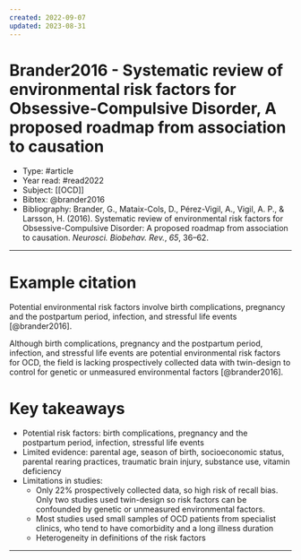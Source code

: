 ```yaml
---
created: 2022-09-07
updated: 2023-08-31
---
```

# Brander2016 - Systematic review of environmental risk factors for Obsessive-Compulsive Disorder, A proposed roadmap from association to causation

* Type: #article
* Year read: #read2022
* Subject: [[OCD]]
* Bibtex: @brander2016
* Bibliography: Brander, G., Mataix-Cols, D., Pérez-Vigil, A., Vigil, A. P., & Larsson, H. (2016). Systematic review of environmental risk factors for Obsessive-Compulsive Disorder: A proposed roadmap from association to causation. _Neurosci. Biobehav. Rev._, _65_, 36–62.
---
# Example citation
Potential environmental risk factors involve birth complications, pregnancy and the postpartum period, infection, and stressful life events [@brander2016].

Although birth complications, pregnancy and the postpartum period, infection, and stressful life events are potential environmental risk factors for OCD, the field is lacking prospectively collected data with twin-design to control for genetic or unmeasured environmental factors [@brander2016].

# Key takeaways
* Potential risk factors: birth complications, pregnancy and the postpartum period, infection, stressful life events
* Limited evidence: parental age, season of birth, socioeconomic status, parental rearing practices, traumatic brain injury, substance use, vitamin deficiency
* Limitations in studies:
	* Only 22% prospectively collected data, so high risk of recall bias. Only two studies used twin-design so risk factors can be confounded by genetic or unmeasured environmental factors.
	* Most studies used small samples of OCD patients from specialist clinics, who tend to have comorbidity and a long illness duration
	* Heterogeneity in definitions of the risk factors

---